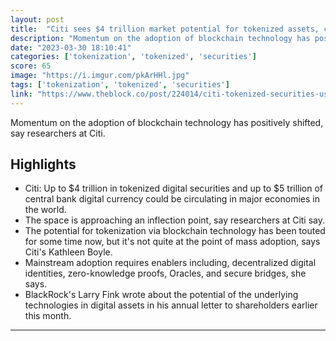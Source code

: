 ```yaml
---
layout: post
title:  "Citi sees $4 trillion market potential for tokenized assets, calls it blockchain's 'killer use-case'"
description: "Momentum on the adoption of blockchain technology has positively shifted, say researchers at Citi."
date: "2023-03-30 18:10:41"
categories: ['tokenization', 'tokenized', 'securities']
score: 65
image: "https://i.imgur.com/pkArHHl.jpg"
tags: ['tokenization', 'tokenized', 'securities']
link: "https://www.theblock.co/post/224014/citi-tokenized-securities-use-case"
---
```


Momentum on the adoption of blockchain technology has positively shifted, say researchers at Citi.

## Highlights

- Citi: Up to $4 trillion in tokenized digital securities and up to $5 trillion of central bank digital currency could be circulating in major economies in the world.
- The space is approaching an inflection point, say researchers at Citi say.
- The potential for tokenization via blockchain technology has been touted for some time now, but it's not quite at the point of mass adoption, says Citi's Kathleen Boyle.
- Mainstream adoption requires enablers including, decentralized digital identities, zero-knowledge proofs, Oracles, and secure bridges, she says.
- BlackRock's Larry Fink wrote about the potential of the underlying technologies in digital assets in his annual letter to shareholders earlier this month.

---
